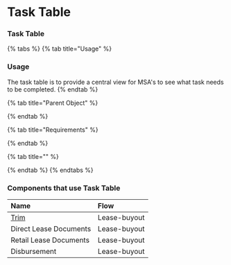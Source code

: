 # Task Table

### Task Table





{% tabs %}
{% tab title="Usage" %}
### Usage

The task table is to provide a central view for MSA's to see what task needs to be completed.
{% endtab %}

{% tab title="Parent Object" %}

{% endtab %}

{% tab title="Requirements" %}

{% endtab %}

{% tab title="" %}

{% endtab %}
{% endtabs %}

### Components that use Task Table

| Name | Flow |
| :--- | :--- |
| [Trim](trim.md) | Lease-buyout |
| Direct Lease Documents | Lease-buyout |
| Retail Lease Documents | Lease-buyout |
| Disbursement | Lease-buyout |

